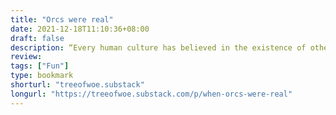 ```yaml
---
title: "Orcs were real"
date: 2021-12-18T11:10:36+08:00
draft: false
description: “Every human culture has believed in the existence of other beings, monstrous humanoids, sapient but inhuman. They have gone by different names- boogeymen, bugbear, cyclopes, giant, jotun, ogre, oni, troll, yeti, and more. But they are always feared, lurkers in the shadows, threats to the clan, tribe, or hearth. Dungeons & Dragons didn’t create these monsters, and (despite ongoing controversies) they don’t represent anything modern. Humanity’s legendary heroes have been fighting these monsters since time immemorial.”
review: 
tags: ["Fun"]
type: bookmark
shorturl: "treeofwoe.substack"
longurl: "https://treeofwoe.substack.com/p/when-orcs-were-real"
---
```

